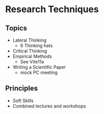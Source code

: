 # Research Techniques  
  
## Topics  
  
* Lateral Thinking  
    * 6 Thinking hats  
* Critical Thinking  
* Empirical Methods  
    * See Vite11a  
* Writing a Scientific Paper  
    * mock PC meeting  
  
## Principles  
  
* Soft Skills  
* Combined lectures and workshops  
